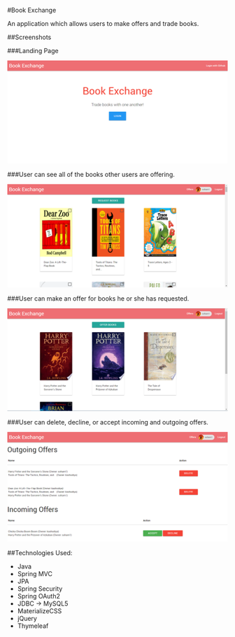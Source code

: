 #Book Exchange

An application which allows users to make offers and trade books.

##Screenshots

###Landing Page

<img src="screenshots/home.PNG">

###User can see all of the books other users are offering. 

<img src="screenshots/requestBooks.PNG">

###User can make an offer for books he or she has requested.

<img src="screenshots/offerBooks.PNG">

###User can delete, decline, or accept incoming and outgoing offers.

<img src="screenshots/offers.PNG">

##Technologies Used:
- Java
- Spring MVC
- JPA 
- Spring Security
- Spring OAuth2
- JDBC -> MySQL5
- MaterializeCSS
- jQuery
- Thymeleaf